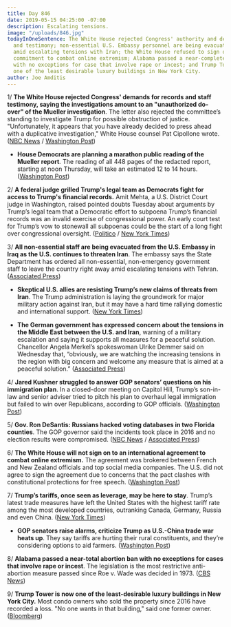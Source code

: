 ```yaml
---
title: Day 846
date: 2019-05-15 04:25:00 -07:00
description: Escalating tensions.
image: "/uploads/846.jpg"
todayInOneSentence: The White House rejected Congress' authority and demands for documents
  and testimony; non-essential U.S. Embassy personnel are being evacuated from Iraq
  amid escalating tensions with Iran; the White House refused to sign on to an international
  commitment to combat online extremism; Alabama passed a near-complete ban on abortions
  with no exceptions for case that involve rape or incest; and Trump Tower is now
  one of the least desirable luxury buildings in New York City.
author: Joe Amditis
---
```


1/ **The White House rejected Congress' demands for records and staff testimony, saying the investigations amount to an "unauthorized do-over" of the Mueller investigation**. The letter also rejected the committee’s standing to investigate Trump for possible obstruction of justice. "Unfortunately, it appears that you have already decided to press ahead with a duplicative investigation," White House counsel Pat Cipollone wrote. ([NBC News](https://www.nbcnews.com/politics/donald-trump/white-house-rejects-congress-demands-says-investigations-amount-unauthorized-do-n1006016) / [Washington Post](https://www.washingtonpost.com/politics/no-do-over-on-mueller-probe-white-house-lawyer-tells-house-panel-saying-demands-for-records-staff-testimony-will-be-refused/2019/05/15/1ad19728-7715-11e9-b3f5-5673edf2d127_story.html))

* **House Democrats are planning a marathon public reading of the Mueller report**. The reading of all 448 pages of the redacted report, starting at noon Thursday, will take an estimated 12 to 14 hours. ([Washington Post](https://www.washingtonpost.com/politics/2019/05/14/house-democrats-plan-marathon-public-reading-mueller-report/))

2/ **A federal judge grilled Trump's legal team as Democrats fight for access to Trump's financial records.** Amit Mehta, a U.S. District Court judge in Washington, raised pointed doubts Tuesday about arguments by Trump’s legal team that a Democratic effort to subpoena Trump’s financial records was an invalid exercise of congressional power. An early court test for Trump’s vow to stonewall all subpoenas could be the start of a long fight over congressional oversight. ([Politico](https://www.politico.com/story/2019/05/14/trump-subpoena-congress-legal-1318867) / [New York Times](https://www.nytimes.com/2019/05/14/us/politics/trump-financial-records-hearing.html))

3/ **All non-essential staff are being evacuated from the U.S. Embassy in Iraq as the U.S. continues to threaten Iran**. The embassy says the State Department has ordered all non-essential, non-emergency government staff to leave the country right away amid escalating tensions with Tehran. ([Associated Press](https://apnews.com/c61546f081e842f6b5d944ed20a204bc))

* **Skeptical U.S. allies are resisting Trump’s new claims of threats from Iran**. The Trump administration is laying the groundwork for major military action against Iran, but it may have a hard time rallying domestic and international support. ([New York Times](https://www.nytimes.com/2019/05/14/world/middleeast/trump-iran-threats.html))

* **The German government has expressed concern about the tensions in the Middle East between the U.S. and Iran**, warning of a military escalation and saying it supports all measures for a peaceful solution. Chancellor Angela Merkel’s spokeswoman Ulrike Demmer said on Wednesday that, “obviously, we are watching the increasing tensions in the region with big concern and welcome any measure that is aimed at a peaceful solution.” ([Associated Press](https://apnews.com/c61546f081e842f6b5d944ed20a204bc))

4/ **Jared Kushner struggled to answer GOP senators’ questions on his immigration plan**. In a closed-door meeting on Capitol Hill, Trump’s son-in-law and senior adviser tried to pitch his plan to overhaul legal immigration but failed to win over Republicans, according to GOP officials. ([Washington Post](https://www.washingtonpost.com/powerpost/kushner-struggles-to-answer-gop-senators-questions-on-his-immigration-plan/2019/05/14/c8d7ead0-7692-11e9-b3f5-5673edf2d127_story.html))

5/ **Gov. Ron DeSantis: Russians hacked voting databases in two Florida counties**. The GOP governor said the incidents took place in 2016 and no election results were compromised. ([NBC News](https://www.nbcnews.com/politics/elections/gov-desantis-russians-hacked-voting-databases-two-florida-counties-n1005461) / [Associated Press](https://apnews.com/a2af9039533b42bba0e4e04af11ecd67))

6/ **The White House will not sign on to an international agreement to combat online extremism.** The agreement was brokered between French and New Zealand officials and top social media companies. The U.S. did not agree to sign the agreement due to concerns that the pact clashes with constitutional protections for free speech. ([Washington Post](https://www.washingtonpost.com/technology/2019/05/15/white-house-will-not-sign-christchurch-pact-stamp-out-online-extremism-amid-free-speech-concerns/))

7/ **Trump’s tariffs, once seen as leverage, may be here to stay**. Trump’s latest trade measures have left the United States with the highest tariff rate among the most developed countries, outranking Canada, Germany, Russia and even China. ([New York Times](https://www.nytimes.com/2019/05/14/us/politics/trump-tariffs-china.html))

* **GOP senators raise alarms, criticize Trump as U.S.-China trade war heats up**. They say tariffs are hurting their rural constituents, and they’re considering options to aid farmers. ([Washington Post](https://www.washingtonpost.com/business/economy/white-house-explores-new-farmer-bailout-plan-as-us-china-trade-war-heats-up/2019/05/14/a7ee018e-7641-11e9-bd25-c989555e7766_story.html))

8/ **Alabama passed a near-total abortion ban with no exceptions for cases that involve rape or incest**. The legislation is the most restrictive anti-abortion measure passed since Roe v. Wade was decided in 1973. ([CBS News](https://www.cbsnews.com/news/alabama-abortion-law-passed-alabama-passes-near-total-abortion-ban-with-no-exceptions-for-rape-or-incest-2019-05-14/))

9/ **Trump Tower is now one of the least-desirable luxury buildings in New York City.** Most condo owners who sold the property since 2016 have recorded a loss. "No one wants in that building," said one former owner. ([Bloomberg](https://www.bloomberg.com/news/articles/2019-05-14/trump-tower-is-now-one-of-nyc-s-least-desirable-luxury-buildings?srnd=premium))